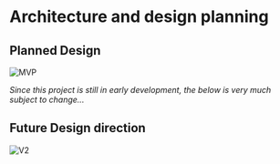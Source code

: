 # Architecture and design planning

## Planned Design
![MVP](https://user-images.githubusercontent.com/165331/166068447-452c84a6-aa46-443b-8cef-e0ccc791fa44.png)

*Since this project is still in early development, the below is very much subject to change...*

## Future Design direction
![V2](https://user-images.githubusercontent.com/165331/166068511-ce31ddb4-ce9a-4046-a490-5a150903caf9.png)